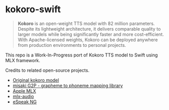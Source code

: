 # kokoro-swift

> **Kokoro** is an open-weight TTS model with 82 million parameters. Despite its lightweight architecture, it delivers comparable quality to larger models while being significantly faster and more cost-efficient. With Apache-licensed weights, Kokoro can be deployed anywhere from production environments to personal projects.

This repo is a Work-In-Progress port of Kokoro TTS model to Swift using MLX framework. 

Credits to related open-source projects.  
- [Original kokoro model](https://github.com/hexgrad/kokoro)
- [misaki G2P - grapheme to phoneme mapping library](https://github.com/hexgrad/misaki)
- [Apple MLX](https://github.com/ml-explore/mlx)
- [mlx-audio](https://github.com/Blaizzy/mlx-audio)
- [eSpeak NG](https://github.com/espeak-ng/espeak-ng)
